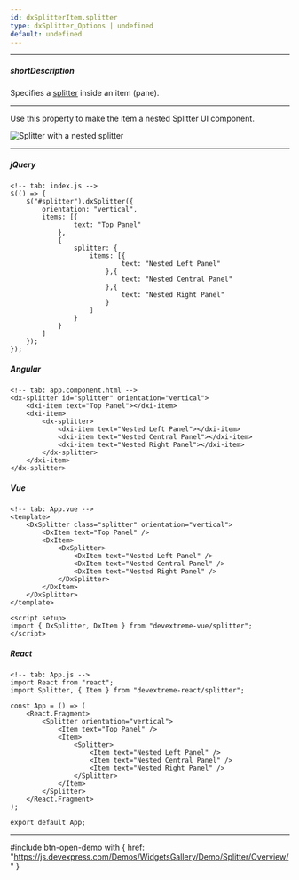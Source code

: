 ```yaml
---
id: dxSplitterItem.splitter
type: dxSplitter_Options | undefined
default: undefined
---
```

---
##### shortDescription
Specifies a [splitter](/api-reference/10%20UI%20Components/dxSplitter/1%20Configuration '/Documentation/ApiReference/UI_Components/dxSplitter/Configuration/') inside an item (pane).

---
Use this property to make the item a nested Splitter UI component.

![Splitter with a nested splitter](/images/Splitter/splitter.png)

---
##### jQuery

    <!-- tab: index.js -->
    $(() => {
        $("#splitter").dxSplitter({
            orientation: "vertical",
            items: [{
                    text: "Top Panel"
                },
                {
                    splitter: {
                        items: [{
                                text: "Nested Left Panel"
                            },{
                                text: "Nested Central Panel"
                            },{
                                text: "Nested Right Panel"
                            }
                        ]
                    }
                }
            ]
        });
    });

##### Angular

    <!-- tab: app.component.html -->
    <dx-splitter id="splitter" orientation="vertical">
        <dxi-item text="Top Panel"></dxi-item>
        <dxi-item>
            <dx-splitter>
                <dxi-item text="Nested Left Panel"></dxi-item>
                <dxi-item text="Nested Central Panel"></dxi-item>
                <dxi-item text="Nested Right Panel"></dxi-item>
            </dx-splitter>
        </dxi-item>
    </dx-splitter>

##### Vue

    <!-- tab: App.vue -->
    <template>
        <DxSplitter class="splitter" orientation="vertical">
            <DxItem text="Top Panel" />
            <DxItem>
                <DxSplitter>
                    <DxItem text="Nested Left Panel" />
                    <DxItem text="Nested Central Panel" />
                    <DxItem text="Nested Right Panel" />
                </DxSplitter>
            </DxItem>
        </DxSplitter>
    </template>

    <script setup>
    import { DxSplitter, DxItem } from "devextreme-vue/splitter";
    </script>

##### React

    <!-- tab: App.js -->
    import React from "react";
    import Splitter, { Item } from "devextreme-react/splitter";

    const App = () => (
        <React.Fragment>
            <Splitter orientation="vertical">
                <Item text="Top Panel" />
                <Item>
                    <Splitter>
                        <Item text="Nested Left Panel" />
                        <Item text="Nested Central Panel" />
                        <Item text="Nested Right Panel" />
                    </Splitter>
                </Item>
            </Splitter>
        </React.Fragment>
    );

    export default App;

---

#include btn-open-demo with {
    href: "https://js.devexpress.com/Demos/WidgetsGallery/Demo/Splitter/Overview/"
}